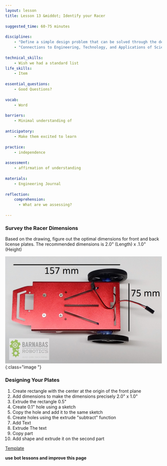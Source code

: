 ```yaml
---
layout: lesson
title: Lesson 13 &middot; Identify your Racer

suggested_time: 60-75 minutes  

disciplines:
    - "Define a simple design problem that can be solved through the development of an object, tool, process, or system and includes several criteria for success and constraints on materials, time, or cost. (3-5-ETS1-1)"
    - "Connections to Engineering, Technology, and Applications of Science: Influence of Engineering, Technology, and Science on Society and the Natural World Engineers improve existing technologies or develop new ones. (4-PS3-4)"

technical_skills:
    - Wish we had a standard list
life_skills:
    - Item

essential_questions: 
    - Good Questions?

vocab:
    - Word

barriers: 
    - Minimal understanding of 

anticipatory:
    - Make them excited to learn

practice:
    - independence

assessment:
    - affirmation of understanding

materials:
    - Engineering Journal

reflection:
    comprehension:
      - What are we assessing?

---
```


### Survey the Racer Dimensions

Based on the drawing, figure out the optimal dimensions for front and back license plates.  The recommended dimensions is 2.0" (Length) x .1.0" (Height)

![fig 13.1](fig-13_1.jpg){:class="image "}

### Designing Your Plates
1. Create rectangle with the center at the origin of the front plane
1. Add dimensions to make the dimensions precisely 2.0" x 1.0"
1. Extrude the rectangle 0.5"
1. Create 0.1" hole using a sketch
1. Copy the hole and add it to the same sketch
1. Create holes using the extrude "subtract" function
1. Add Text
1. Extrude The text
1. Copy part
1. Add shape and extrude it on the second part

[Template](https://cad.onshape.com/documents/1cfcaf9fa25059f6b8535861/w/902b969c5cf1a4e96e665e91/e/1b40052d63f4233e1354ad6c)

__use bot lessons and improve this page__